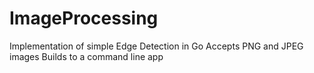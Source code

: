 # ImageProcessing
Implementation of simple Edge Detection in Go
Accepts PNG and JPEG images
Builds to a command line app